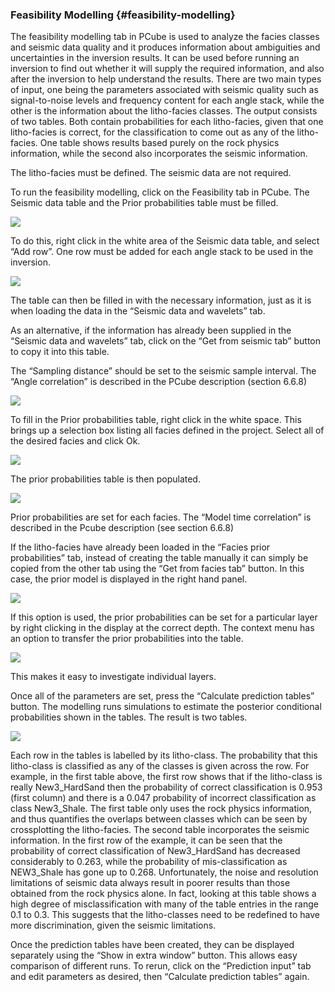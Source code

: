 ### Feasibility Modelling {#feasibility-modelling}

The feasibility modelling tab in PCube is used to analyze the facies classes and seismic data quality and it produces information about ambiguities and uncertainties in the inversion results. It can be used before running an inversion to find out whether it will supply the required information, and also after the inversion to help understand the results. There are two main types of input, one being the parameters associated with seismic quality such as signal-to-noise levels and frequency content for each angle stack, while the other is the information about the litho-facies classes. The output consists of two tables. Both contain probabilities for each litho-facies, given that one litho-facies is correct, for the classification to come out as any of the litho-facies. One table shows results based purely on the rock physics information, while the second also incorporates the seismic information.

The litho-facies must be defined. The seismic data are not required.

To run the feasibility modelling, click on the Feasibility tab in PCube. The Seismic data table and the Prior probabilities table must be filled.

![](/assets/011_Interpretation.png)

To do this, right click in the white area of the Seismic data table, and select “Add row”. One row must be added for each angle stack to be used in the inversion.

![](/assets/012_Interpretation.png)

The table can then be filled in with the necessary information, just as it is when loading the data in the “Seismic data and wavelets” tab.

As an alternative, if the information has already been supplied in the “Seismic data and wavelets” tab, click on the “Get from seismic tab” button to copy it into this table.

The “Sampling distance” should be set to the seismic sample interval. The “Angle correlation” is described in the PCube description \(section 6.6.8\)

![](/assets/013_Interpretation.png)

To fill in the Prior probabilities table, right click in the white space. This brings up a selection box listing all facies defined in the project. Select all of the desired facies and click Ok.

![](/assets/014_Interpretation.png)

The prior probabilities table is then populated.

![](/assets/015_Interpretation.png)

Prior probabilities are set for each facies. The “Model time correlation” is described in the Pcube description \(see section 6.6.8\)

If the litho-facies have already been loaded in the “Facies prior probabilities” tab, instead of creating the table manually it can simply be copied from the other tab using the “Get from facies tab” button. In this case, the prior model is displayed in the right hand panel.

![](/assets/016_Interpretation.png)

If this option is used, the prior probabilities can be set for a particular layer by right clicking in the display at the correct depth. The context menu has an option to transfer the prior probabilities into the table.

![](/assets/017_Interpretation.png)

This makes it easy to investigate individual layers.

Once all of the parameters are set, press the “Calculate prediction tables” button. The modelling runs simulations to estimate the posterior conditional probabilities shown in the tables. The result is two tables.

![](/assets/018_Interpretation.png)

Each row in the tables is labelled by its litho-class. The probability that this litho-class is classified as any of the classes is given across the row. For example, in the first table above, the first row shows that if the litho-class is really New3_HardSand then the probability of correct classification is 0.953 (first column) and there is a 0.047 probability of incorrect classification as class New3_Shale. The first table only uses the rock physics information, and thus quantifies the overlaps between classes which can be seen by crossplotting the litho-facies. The second table incorporates the seismic information. In the first row of the example, it can be seen that the probability of correct classification of New3_HardSand has decreased considerably to 0.263, while the probability of mis-classification as NEW3_Shale has gone up to 0.268. Unfortunately, the noise and resolution limitations of seismic data always result in poorer results than those obtained from the rock physics alone. In fact, looking at this table shows a high degree of misclassification with many of the table entries in the range 0.1 to 0.3. This suggests that the litho-classes need to be redefined to have more discrimination, given the seismic limitations.

Once the prediction tables have been created, they can be displayed separately using the “Show in extra window” button. This allows easy comparison of different runs. To rerun, click on the “Prediction input” tab and edit parameters as desired, then “Calculate prediction tables” again.

